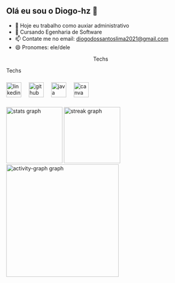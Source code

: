 ## Olá eu sou o Diogo-hz  👋


- 🔭 Hoje eu trabalho como auxiar administrativo
- 🌱 Cursando Egenharia de Software
- 📫 Contate me no email: diogodossantoslima2021@gmail.com
- 😄 Pronomes: ele/dele
<p align="center">Techs</p>

<p align="left">Techs</p>

###

<div align="left">
  <img src="https://cdn.jsdelivr.net/gh/devicons/devicon/icons/linkedin/linkedin-original.svg" height="40" alt="linkedin logo"  />
  <img width="12" />
  <img src="https://cdn.jsdelivr.net/gh/devicons/devicon/icons/github/github-original-wordmark.svg" height="40" alt="github logo"  />
  <img width="12" />
  <img src="https://cdn.jsdelivr.net/gh/devicons/devicon/icons/java/java-original-wordmark.svg" height="40" alt="java logo"  />
  <img width="12" />
  <img src="https://cdn.jsdelivr.net/gh/devicons/devicon/icons/canva/canva-original.svg" height="40" alt="canva logo"  />
</div>

###

<div align="left">
  <img src="https://github-readme-stats.vercel.app/api?username=Diogo-hz&hide_title=false&hide_rank=false&show_icons=true&include_all_commits=true&count_private=true&disable_animations=false&theme=midnight-purple&locale=en&hide_border=false&order=1" height="150" alt="stats graph"  />
  <img src="https://streak-stats.demolab.com?user=Diogo-hz&locale=en&mode=daily&theme=midnight-purple&hide_border=false&border_radius=5&order=3" height="150" alt="streak graph"  />
  <img src="https://github-readme-activity-graph.vercel.app/graph?username=Diogo-hz&radius=16&theme=high-contrast&area=true&order=5" height="300" alt="activity-graph graph"  />
</div>

###
  

